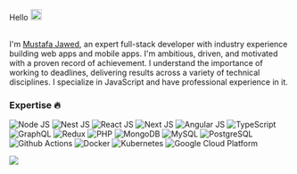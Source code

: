 <div>
Hello <img src="https://media.giphy.com/media/hvRJCLFzcasrR4ia7z/giphy.gif" width="20px">
</div>
<br />

I'm [Mustafa Jawed](https://mustafaahere.web.app/), an expert full-stack developer with industry experience building web apps and mobile apps. I'm ambitious, driven, and motivated with a proven record of achievement. I understand the importance of working to deadlines, delivering results across a variety of technical disciplines. I specialize in JavaScript and have professional experience in it.

<h3>Expertise 🔥</h3>
<p>
  <img alt="Node JS" src="https://img.shields.io/badge/-Node JS-43853d?style=flat-square&logo=Node.js&logoColor=white" />
  <img alt="Nest JS" src="https://img.shields.io/badge/-Nest Js-ea2845?style=flat-square&logo=nestjs&logoColor=white" />
  <img alt="React JS" src="https://img.shields.io/badge/-React JS-45b8d8?style=flat-square&logo=react&logoColor=white" />
  <img alt="Next JS" src="https://img.shields.io/badge/-Next JS-000000?style=flat-square&logo=next.js&logoColor=white" />
  <img alt="Angular JS" src="https://img.shields.io/badge/-Angular JS-DD0031?style=flat-square&logo=angular&logoColor=white" />
  <img alt="TypeScript" src="https://img.shields.io/badge/-TypeScript-007ACC?style=flat-square&logo=typescript&logoColor=white" />
  <img alt="GraphQL" src="https://img.shields.io/badge/-GraphQL-E10098?style=flat-square&logo=graphql&logoColor=white" />
  <img alt="Redux" src="https://img.shields.io/badge/-Redux-764ABC?style=flat-square&logo=redux&logoColor=white" />
  <img alt="PHP" src="https://img.shields.io/badge/-PHP-797cb4?style=flat-square&logo=php&logoColor=white" />
  
  <img alt="MongoDB" src="https://img.shields.io/badge/-MongoDB-13aa52?style=flat-square&logo=mongodb&logoColor=white" />
  <img alt="MySQL" src="https://img.shields.io/badge/-MySQL-035089?style=flat-square&logo=mysql&logoColor=white" />
  <img alt="PostgreSQL" src="https://img.shields.io/badge/-MySQL-316192?style=flat-square&logo=postgresql&logoColor=white" />
  <img alt="Github Actions" src="https://img.shields.io/badge/-Github Actions-2088FF?style=flat-square&logo=github-actions&logoColor=white" />
  <img alt="Docker" src="https://img.shields.io/badge/-Docker-46a2f1?style=flat-square&logo=docker&logoColor=white" />
  <img alt="Kubernetes" src="https://img.shields.io/badge/-Kubernetes-336ee4?style=flat-square&logo=kubernetes&logoColor=white" />
  <img alt="Google Cloud Platform" src="https://img.shields.io/badge/-Google_Cloud_Platform-1a73e8?style=flat-square&logo=google-cloud&logoColor=white" />
</p>

<img src="https://github-readme-stats.vercel.app/api/top-langs/?username=mustafahere&layout=compact&theme=default&langs_count=10&hide=tsql,css" />
